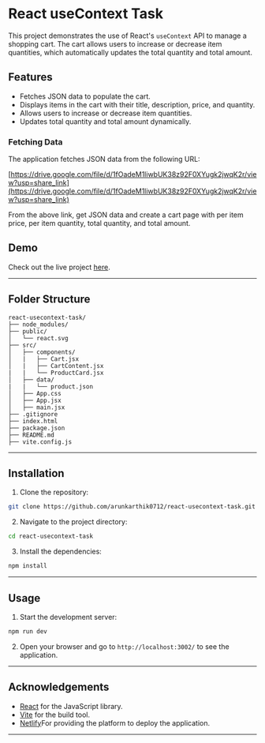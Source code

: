 # React useContext Task

This project demonstrates the use of React's `useContext` API to manage a shopping cart. The cart allows users to increase or decrease item quantities, which automatically updates the total quantity and total amount.

## Features

- Fetches JSON data to populate the cart.
- Displays items in the cart with their title, description, price, and quantity.
- Allows users to increase or decrease item quantities.
- Updates total quantity and total amount dynamically.

### Fetching Data

The application fetches JSON data from the following URL:

[https://drive.google.com/file/d/1fOadeM1liwbUK38z92F0XYugk2jwqK2r/view?usp=share_link](https://drive.google.com/file/d/1fOadeM1liwbUK38z92F0XYugk2jwqK2r/view?usp=share_link)

From the above link, get JSON data and create a cart page with per item price, per item quantity, total quantity, and total amount.

## Demo

Check out the live project [here](https://arunkarthik0710-react-usecontext-task.netlify.app/).

---

## Folder Structure

```
react-usecontext-task/
├── node_modules/
├── public/
│   └── react.svg
├── src/
│   ├── components/
│   |   ├── Cart.jsx
│   |   ├── CartContent.jsx
|   |   └── ProductCard.jsx
│   ├── data/
|   |   └── product.json
│   ├── App.css
│   ├── App.jsx
│   ├── main.jsx
├── .gitignore
├── index.html
├── package.json
├── README.md
├── vite.config.js
```

---

## Installation

1. Clone the repository:

```bash
git clone https://github.com/arunkarthik0712/react-usecontext-task.git
```

2. Navigate to the project directory:

```bash
cd react-usecontext-task
```

3. Install the dependencies:

```bash
npm install
```

---

## Usage

1. Start the development server:

```bash
npm run dev
```

2. Open your browser and go to `http://localhost:3002/` to see the application.

---

## Acknowledgements

- [React](https://reactjs.org) for the JavaScript library.
- [Vite](https://vitejs.dev) for the build tool.
- [Netlify](https://app.netlify.com)For providing the platform to deploy the application.

---